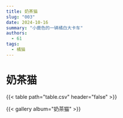 ```yaml
---
title: 奶茶猫
slug: "003"
date: 2024-10-16
summary: "小鹿色的一辆橘白大卡车"
authors:
  - 61
tags:
  - 橘猫
---
```


# 奶茶猫

{{< table path="table.csv" header="false" >}}

{{< gallery album="奶茶猫" >}}
